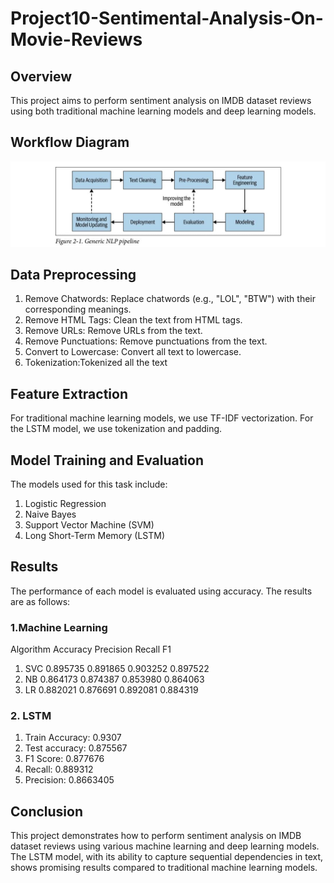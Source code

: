 # Project10-Sentimental-Analysis-On-Movie-Reviews
## Overview
This project aims to perform sentiment analysis on IMDB dataset reviews using both traditional machine learning models and deep learning models.

## Workflow Diagram 

![Image Alt Text](Workflow-Diagram.jpg)

## Data Preprocessing
1. Remove Chatwords: Replace chatwords (e.g., "LOL", "BTW") with their corresponding meanings.
2. Remove HTML Tags: Clean the text from HTML tags.
3. Remove URLs: Remove URLs from the text.
4. Remove Punctuations: Remove punctuations from the text.
5. Convert to Lowercase: Convert all text to lowercase.
6. Tokenization:Tokenized all the text

## Feature Extraction
For traditional machine learning models, we use TF-IDF vectorization. For the LSTM model, we use tokenization and padding.

## Model Training and Evaluation
The models used for this task include:

1. Logistic Regression
2. Naive Bayes
3. Support Vector Machine (SVM)
4. Long Short-Term Memory (LSTM)

## Results
The performance of each model is evaluated using accuracy. The results are as follows:

### 1.Machine Learning
  Algorithm	  Accuracy	   Precision	   Recall	       F1
1.	SVC	      0.895735	   0.891865	    0.903252	  0.897522
2.	NB	      0.864173	   0.874387	    0.853980	  0.864063
3.  LR	      0.882021	   0.876691	    0.892081	  0.884319

### 2. LSTM
1. Train Accuracy: 0.9307
2. Test accuracy: 0.875567
3. F1 Score: 0.877676
4. Recall: 0.889312
5. Precision: 0.8663405

## Conclusion
This project demonstrates how to perform sentiment analysis on IMDB dataset reviews using various machine learning and deep learning models. The LSTM model, with its ability to capture sequential dependencies in text, shows promising results compared to traditional machine learning models.
